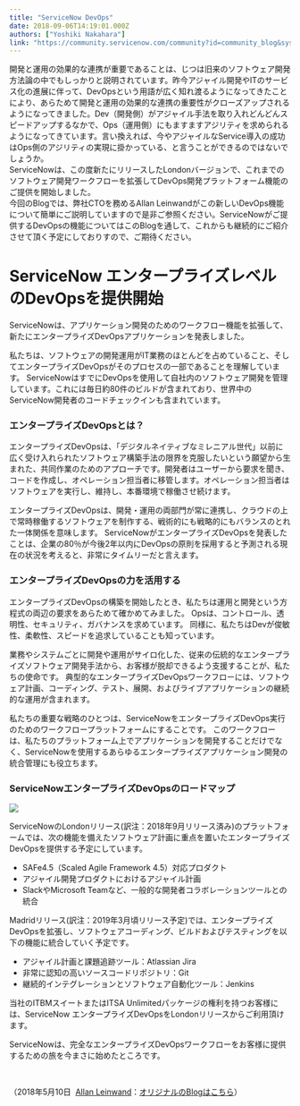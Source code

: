 ```yaml
---
title: "ServiceNow DevOps"
date: 2018-09-06T14:19:01.000Z
authors: ["Yoshiki Nakahara"]
link: "https://community.servicenow.com/community?id=community_blog&sys_id=9173dbb6dbd02f88a39a0b55ca96197a"
---
```

<p>開発と運用の効果的な連携が重要であることは、じつは旧来のソフトウェア開発方法論の中でもしっかりと説明されています。昨今アジャイル開発やITのサービス化の進展に伴って、DevOpsという用語が広く知れ渡るようになってきたことにより、あらためて開発と運用の効果的な連携の重要性がクローズアップされるようになってきました。Dev&#xff08;開発側&#xff09;がアジャイル手法を取り入れどんどんスピードアップするなかで、Ops&#xff08;運用側&#xff09;にもますますアジリティを求められるようになってきています。言い換えれば、今やアジャイルなService導入の成功はOps側のアジリティの実現に掛かっている、と言うことができるのではないでしょうか。<br />ServiceNowは、この度新たにリリースしたLondonバージョンで、これまでのソフトウェア開発ワークフローを拡張してDevOps開発プラットフォーム機能のご提供を開始しました。<br />今回のBlogでは、弊社CTOを務めるAllan Leinwandがこの新しいDevOps機能について簡単にご説明していますので是非ご参照ください。ServiceNowがご提供するDevOpsの機能についてはこのBlogを通して、これからも継続的にご紹介させて頂く予定にしておりすので、ご期待ください。</p>
<h1>ServiceNow エンタープライズレベルのDevOpsを提供開始</h1>
<p>ServiceNowは、アプリケーション開発のためのワークフロー機能を拡張して、新たにエンタープライズDevOpsアプリケーションを発表しました。</p>
<p>私たちは、ソフトウェアの開発運用がIT業務のほとんどを占めていること、そしてエンタープライズDevOpsがそのプロセスの一部であることを理解しています。 ServiceNowはすでにDevOpsを使用して自社内のソフトウェア開発を管理しています。これには毎日約80件のビルドが含まれており、世界中のServiceNow開発者のコードチェックインも含まれています。</p>
<h3>エンタープライズDevOpsとは&#xff1f;</h3>
<p>エンタープライズDevOpsは、「デジタルネイティブなミレニアル世代」以前に広く受け入れられたソフトウェア構築手法の限界を克服したいという願望から生まれた、共同作業のためのアプローチです。開発者はユーザーから要求を聞き、コードを作成し、オペレーション担当者に移管します。オペレーション担当者はソフトウェアを実行し、維持し、本番環境で稼働させ続けます。</p>
<p>エンタープライズDevOpsは、開発・運用の両部門が常に連携し、クラウドの上で常時稼働するソフトウェアを制作する、戦術的にも戦略的にもバランスのとれた一体関係を意味します。 ServiceNowがエンタープライズDevOpsを発表したことは、企業の80&#xff05;が今後2年以内にDevOpsの原則を採用すると予測される現在の状況を考えると、非常にタイムリーだと言えます。</p>
<h3>エンタープライズDevOpsの力を活用する</h3>
<p>エンタープライズDevOpsの構築を開始したとき、私たちは運用と開発という方程式の両辺の要求をあらためて確かめてみました。 Opsは、コントロール、透明性、セキュリティ、ガバナンスを求めています。 同様に、私たちはDevが俊敏性、柔軟性、スピードを追求していることも知っています。</p>
<p>業務やシステムごとに開発や運用がサイロ化した、従来の伝統的なエンタープライズソフトウェア開発手法から、お客様が脱却できるよう支援することが、私たちの使命です。 典型的なエンタープライズDevOpsワークフローには、ソフトウェア計画、コーディング、テスト、展開、およびライブアプリケーションの継続的な運用が含まれます。</p>
<p>私たちの重要な戦略のひとつは、ServiceNowをエンタープライズDevOps実行のためのワークフロープラットフォームにすることです。 このワークフローは、私たちのプラットフォーム上でアプリケーションを開発することだけでなく、ServiceNowを使用するあらゆるエンタープライズアプリケーション開発の統合管理にも役立ちます。</p>
<h3>ServiceNowエンタープライズDevOpsのロードマップ</h3>
<p><img src="14041b3adbd02f88a39a0b55ca96194c.iix" /></p>
<p>ServiceNowのLondonリリース(訳注&#xff1a;2018年9月リリース済み)のプラットフォームでは、次の機能を備えたソフトウェア計画に重点を置いたエンタープライズDevOpsを提供する予定にしています。</p>
<ul><li>SAFe4.5&#xff08;Scaled Agile Framework 4.5&#xff09;対応プロダクト</li><li>アジャイル開発プロダクトにおけるアジャイル計画</li><li>SlackやMicrosoft Teamなど、一般的な開発者コラボレーションツールとの統合</li></ul>
<p>Madridリリース(訳注&#xff1a;2019年3月頃リリース予定)では、エンタープライズDevOpsを拡張し、ソフトウェアコーディング、ビルドおよびテスティングを以下の機能に統合していく予定です。</p>
<ul><li>アジャイル計画と課題追跡ツール&#xff1a;Atlassian Jira</li><li>非常に認知の高いソースコードリポジトリ&#xff1a;Git</li><li>継続的インテグレーションとソフトウェア自動化ツール&#xff1a;Jenkins</li></ul>
<p>当社のITBMスイートまたはITSA Unlimitedパッケージの権利を持つお客様には、ServiceNow エンタープライズDevOpsをLondonリリースからご利用頂けます。</p>
<p>ServiceNowは、完全なエンタープライズDevOpsワークフローをお客様に提供するための旅を今まさに始めたところです。</p>
<p> </p>
<p>&#xff08;2018年5月10日  <a href="https://servicematters.servicenow.com/author/allanleinwand/" rel="nofollow">Allan Leinwand</a>&#xff1a;<a href="https://servicematters.servicenow.com/2018/05/10/servicenow-launches-enterprise-devops/" rel="nofollow">オリジナルのBlogはこちら</a>&#xff09;</p>